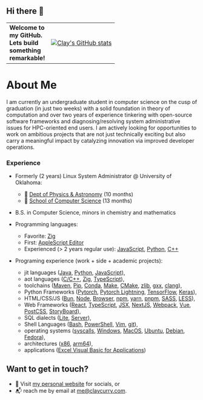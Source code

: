 ## Hi there 👋

<table style="border:none">
 <tr>
    <td style="width:20px;"><b>Welcome to my GitHub. Lets build something remarkable!<td><p data-sourcepos="10:1-10:140" dir="auto"><a href="https://github.com/anuraghazra/github-readme-stats"><img src="https://camo.githubusercontent.com/3d0c1461a2e21263728c3f718aae815a5595186a07d5a91a82987a7852e152bb/68747470733a2f2f6769746875622d726561646d652d73746174732e76657263656c2e6170702f6170693f757365726e616d653d636c61792d6375727279" alt="Clay's GitHub stats" data-canonical-src="https://github-readme-stats.vercel.app/api?username=clay-curry" style="max-width: 100%;"></a></p></td>
 </tr>
</table>


# About Me

I am currently an undergraduate student in computer science on the cusp of graduation (in just two weeks) with a solid foundation in theory of computation and over two years of experience tinkering with open-source software frameworks and diagnosing/resolving system administrative issues for HPC-oriented end users. I am actively looking for opportunities to work on ambitious projects that are not just technically exciting but also carry a meaningful impact by catalyzing innovation via improved developer operations. 

### Experience 

- Formerly (2 years) Linux System Administrator @ University of Oklahoma:
  - 🔭 [Dept of Physics & Astronomy](https://ou.edu/cas/physics-astronomy) (10 months)
  - 👾 [School of Computer Science](https://cs.ou.edu) (13 months)

- B.S. in Computer Science, minors in chemistry and mathematics

- Programming languages:
  - Favorite: [Zig](https://ziglang.org/)
  - First: [AppleScript Editor](https://support.apple.com/guide/script-editor/welcome/mac)
  - Experienced (> 2 years regular use): [JavaScript](https://bun.sh), [Python](https://https://docs.python.org/), [C++](https://llvm.org/)

- Programing experience (work + side + academic projects):
  - jit languages ([Java](https://www.java.com/), [Python](https://docs.python.org/), [JavaScript](https://developer.mozilla.org/en-US/docs/Web/JavaScript)),
  - aot languages ([C/C++](https://en.cppreference.com/w/), [Zig](https://ziglang.org/), [TypeScript](https://www.typescriptlang.org/)),
  - toolchains ([Maven](https://maven.apache.org/), [Pip](https://pip.pypa.io/en/stable/), [Conda](https://docs.conda.io/en/latest/), [Make](https://www.gnu.org/software/make/manual/make.html), [CMake](https://cmake.org/), [zlib](https://zlib.net/), [gxx](https://gcc.gnu.org/), [clang](https://clang.llvm.org/)),
  - Python Frameworks ([Pytorch](https://pytorch.org/), [Pytorch Lightning](https://www.pytorchlightning.ai/), [TensorFlow](https://www.tensorflow.org/), [Keras](https://keras.io/)), 
  - HTML/CSS/JS ([Bun](https://bun.sh), [Node](https://nodejs.org/en/), [Browser](https://developer.mozilla.org/en-US/docs/Web/API/Window), [npm](https://www.npmjs.com/), [yarn](https://yarnpkg.com/), [pnpm](https://pnpm.io/), [SASS](https://sass-lang.com/), [LESS](http://lesscss.org/)), 
  - Web Frameworks ([React](https://reactjs.org/), [TypeScript](https://www.typescriptlang.org/), [JSX](https://reactjs.org/docs/introducing-jsx.html), [NextJS](https://nextjs.org/), [Webpack](https://webpack.js.org/), [Vue](https://vuejs.org/), [PostCSS](https://postcss.org/), [StoryBoard](https://storybook.js.org/)), 
  - SQL dialects ([Lite](https://www.sqlite.org/index.html), [Server](https://www.microsoft.com/en-us/sql-server/sql-server-2019)), 
  - Shell Languages ([Bash](https://www.gnu.org/software/bash/), [PowerShell](https://docs.microsoft.com/en-us/powershell/), [Vim](https://www.vim.org/), [git](https://git-scm.com/)), 
  - operating systems ([syscalls](https://man7.org/linux/man-pages/man2/syscalls.2.html), [Windows](https://www.microsoft.com/en-us/windows), [MacOS](https://www.apple.com/macos/big-sur/), [Ubuntu](https://ubuntu.com/), [Debian](https://www.debian.org/), [Fedora](https://getfedora.org/)), 
  - architectures ([x86](https://en.wikipedia.org/wiki/X86), [arm64](https://developer.arm.com/architectures/cpu-architecture/a64)),
  - applications ([Excel Visual Basic for Applications](https://docs.microsoft.com/en-us/office/vba/api/overview/excel))

## Want to get in touch? 
- 🧑 Visit [my personal website](https://claycurry.com) for socials, or
- 📬 reach me by email at [me@claycurry.com](mailto:me@claycurry.com).


[^1]: [Encyclopedia of Math](https://encyclopediaofmath.org/) \
[^2]: [LLVM](https://llvm.org/)

<!--! [B3 JIT Compiler](https://webkit.org/blog/5852/introducing-the-b3-jit-compiler/) -->
  
